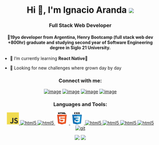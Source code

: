 



<h1 align="center">Hi 👋, I'm Ignacio Aranda <img height="40" src="https://emoji.gg/assets/emoji/7333-parrotdance.gif"></h1>
<h3 align="center">Full Stack Web Developer</h3>
<h4 align="center">🧑19yo developer from Argentina, Henry Bootcamp (full stack web dev +800hr) graduate and studying second year of Software Engineering degree in Siglo 21 University. </h4>

- 🌱 I’m currently learning **React Native📱**

- 👀 Looking for new challenges where grown day by day

<h3 align="center">Connect with me:</h3>
<div align="center">

[![image](https://img.shields.io/badge/LinkedIn-0077B5?style=for-the-badge&logo=linkedin&logoColor=white)](https://www.linkedin.com/in/ignacio-aranda-webdeveloper/)
[![image](https://img.shields.io/badge/Instagram-E4405F?style=for-the-badge&logo=instagram&logoColor=white)](https://www.instagram.com/nachoar02/)
[![image](https://img.shields.io/badge/Gmail-D14836?style=for-the-badge&logo=gmail&logoColor=white)](mailto:nacho.17012002@gmail.com)
[![image](https://img.shields.io/badge/Portfolio-2E2E2E?style=for-the-badge&logo=portfolio&logoColor=white)](https://elnacho02.github.io/portfolio-responsive/)

  
</div>


<h3 align="center">Languages and Tools:</h3>

<p align="center"> 
   <a href="https://developer.mozilla.org/en-US/docs/Web/JavaScript" target="_blank"> 
    <img src="https://raw.githubusercontent.com/devicons/devicon/master/icons/javascript/javascript-original.svg" alt="javascript" width="40" height="40"/> 
  </a> 
   <a href="typescript" target="_blank"> 
    <img src="https://www.vectorlogo.zone/logos/typescriptlang/typescriptlang-icon.svg" alt="html5" width="40" height="40"/> 
  </a>
   <a href="react" target="_blank"> 
    <img src="https://upload.wikimedia.org/wikipedia/commons/thumb/4/47/React.svg/512px-React.svg.png" alt="html5" width="45" height="40"/> 
  </a>
  <a href="https://www.w3.org/html/" target="_blank"> 
    <img src="https://raw.githubusercontent.com/devicons/devicon/master/icons/html5/html5-original-wordmark.svg" alt="html5" width="45" height="40"/> 
  </a>
  <a href="https://www.w3schools.com/css/" target="_blank"> 
    <img src="https://raw.githubusercontent.com/devicons/devicon/master/icons/css3/css3-original-wordmark.svg" alt="css3" width="45" height="40"/> 
  </a> 
   <a href="node" target="_blank"> 
    <img src="https://cdn.worldvectorlogo.com/logos/nodejs-icon.svg" alt="html5" width="40" height="40"/> 
  </a>
   <a href="express" target="_blank"> 
    <img src="https://symbols.getvecta.com/stencil_79/88_expressjs-icon.daaf10a3ec.svg" alt="html5" width="40" height="40"/> 
  </a>
   <a href="mongo" target="_blank"> 
    <img src="https://www.vectorlogo.zone/logos/mongodb/mongodb-ar21.svg" alt="html5" width="95" height="45"/> 
  </a>
   <a href="sql" target="_blank"> 
    <img src="https://www.vectorlogo.zone/logos/postgresql/postgresql-icon.svg" alt="html5" width="40" height="40"/> 
  </a> 
  <a href="https://git-scm.com/" target="_blank"> 
    <img src="https://www.vectorlogo.zone/logos/git-scm/git-scm-icon.svg" alt="git" width="40" height="40"/> 
  </a>
</p>

<p align= "center">
  <img height= "150" src="https://github-readme-stats.vercel.app/api?username=elnacho02&theme=react&show_icons=true&include_all_commits=true" />
  <img height= "150" src="https://github-readme-stats.vercel.app/api/top-langs/?username=elnacho02&theme=react&layout=compact" />
</p>


